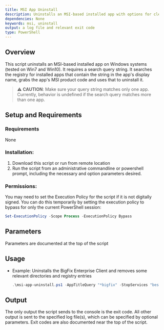 ```yaml
---
title: MSI App Uninstall
description: Uninstalls an MSI-based installed app with options for cleaning up missed directories and registry entries.
dependencies: None
keywords: msi, uninstall
output: a log file and relevant exit code
type: PowerShell
---
```


## Overview
This script uninstalls an MSI-based installed app on Windows systems (tested on Win7 and Win10). It requires a search query string. It searches the registry for installed apps that contain the string in the app's display name, grabs the app's MSI product code and uses that to uninstall it.

> ⚠ **CAUTION**: Make sure your query string matches only one app. Currently, behavior is undefined if the search query matches more than one app.

## Setup and Requirements

### Requirements

None

### Installation:

1. Download this script or run from remote location
2. Run the script from an administrative commandline or powershell prompt, including the necessary and option parameters desired.

### Permissions:

You may need to set the Execution Policy for the script if it is not digitally signed. You can do this temporarily by setting the execution policy to bypass for only the current PowerShell session:

```powershell
Set-ExecutionPolicy -Scope Process -ExecutionPolicy Bypass
```

## Parameters

Parameters are documented at the top of the script

## Usage

- Example: Uninstalls the BigFix Enterprise Client and removes some relevant directories and registry entries

	```powershell
	.\msi-app-uninstall.ps1 -AppTitleQuery "*bigfix" -StopServices "bes client" -RemoveDirs "c:\program files\bigfix,c:\program files (x86)\ibm\tivoli" -RemoveRegKeysValues "hklm:\software\bigfix\enterpriseclient,hklm:\software\wow6432node\bigfix\enterpriseclient;version"
	```

## Output

The only output the script sends to the console is the exit code. All other output is sent to the specified log file(s), which can be specified by optional parameters. Exit codes are also documented near the top of the script.
